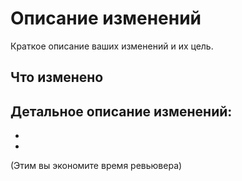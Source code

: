 # Описание изменений

Краткое описание ваших изменений и их цель.

## Что изменено

Детальное описание изменений:
- 
- 
- 

(Этим вы экономите время ревьювера)